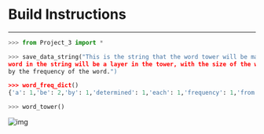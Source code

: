 # Build Instructions
---
``` python
>>> from Project_3 import *

>>> save_data_string("This is the string that the word tower will be made from. Each
word in the string will be a layer in the tower, with the size of the word determined
by the frequency of the word.")

>>> word_freq_dict()
{'a': 1,'be': 2,'by': 1,'determined': 1,'each': 1,'frequency': 1,'from': 1,'in': 2,'is': 1,'layer': 1,'made': 1,'of': 2,'size': 1,'string': 2,'that': 1,'the': 8,'this': 1,'tower': 2,'will': 2,'with': 1,'word': 4}

>>> word_tower()
```

![img](https://www.evernote.com/l/AVidYi8RBUlKS5rv6qVhLVv3oQVbYd2G1awB/image.png)
